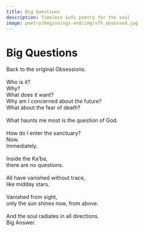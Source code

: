 ```yaml
---
title: Big Questions
description: Timeless Sufi poetry for the soul
image: poetry/beginnings-end/img/sfh_obsessed.jpg
---
```


# Big Questions

<div class="aphorism-text">

Back to the original Obsessions.  <br/>
  <br/>
Who is it?  <br/>
Why?  <br/>
What does it want?  <br/>
Why am I concerned about the future?  <br/>
What about the fear of death?  <br/>
  <br/>
What haunts me most is the question of God.  <br/>
  <br/>
How do I enter the sanctuary?  <br/>
Now.  <br/>
Immediately. <br/> 
  <br/>
Inside the Ka’ba, <br/> 
there are no questions. <br/> 
  <br/>
All have vanished without trace,  <br/>
like midday stars.  <br/>
  <br/>
Vanished from sight,  <br/>
only the sun shines now, from above.  <br/>
  <br/>
And the soul radiates in all directions. <br/> 
Big Answer.  <br/>

</div>